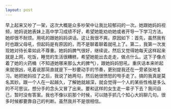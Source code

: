 ```yaml
---
layout: post
---
```

早上起来又吵了一架，这次大概是众多吵架中让我比较郁闷的一次。她跟她妈妈视频，她妈说她表妹上高中学习成绩不好，希望她能劝劝她或者开导一下学习方法。她却很不耐烦。用吼的跟她妈妈讲话。这让我很不爽。原因如下：首先，虽然我有时也跟父母吼，但起码是有原因的，而不是聊着聊着就吼上了。第二，我第一次发现她对待长辈如此不尊重。她妈妈脾气很好，继续说，然后又觉得她每天这样起来就是上网，吃饭，睡觉的生活很糟糕，希望她能出去走走，做点什么。这下子像点着了她的火药桶（不知道她哪来那么大的脾气），跟她妈妈怒吼。重庆话本来听起来就很凶，吼着说那简直就是下一秒要动手的节奏，更别提我还在一旁紧张地复习。她把她妈挂了之后，我说了她两句，然后她很愤怒的甩手走了。搞的我真是莫名其妙。跟一个人在一起越久，了解她就越深，就会觉得一个人的某些性格是多么的不可思议。想分手的念头又冒了出来。要和这样的女生走一辈子下去？我问自己，暂时没有答案。我也不像以前那个时候，可以随手抓几个知心大妈聊几句。很多时候都要靠自己的判断。虽然我并不是很相信。